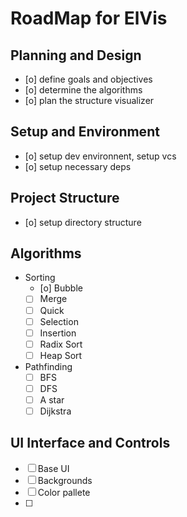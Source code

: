 # RoadMap for ElVis

## Planning and Design
- [o] define goals and objectives
- [o] determine the algorithms
- [o] plan the structure visualizer

## Setup and Environment
- [o] setup dev environnent, setup vcs
- [o] setup necessary deps

## Project Structure
- [o] setup directory structure

## Algorithms
 - Sorting
    - [o] Bubble
    - [ ] Merge
    - [ ] Quick
    - [ ] Selection
    - [ ] Insertion
    - [ ] Radix Sort
    - [ ] Heap Sort
 - Pathfinding
    - [ ] BFS
    - [ ] DFS
    - [ ] A star
    - [ ] Dijkstra

## UI Interface and Controls
- [ ] Base UI
- [ ] Backgrounds
- [ ] Color pallete
- [ ] 
